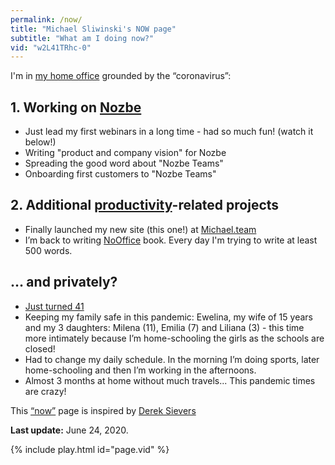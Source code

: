 ```yaml
---
permalink: /now/
title: "Michael Sliwinski's NOW page"
subtitle: "What am I doing now?"
vid: "w2L41TRhc-0"
---
```


I'm in [my home office](/tag/office) grounded by the “coronavirus”:

## 1. Working on [Nozbe][]

* Just lead my first webinars in a long time - had so much fun! (watch it below!)
* Writing "product and company vision" for Nozbe
* Spreading the good word about "Nozbe Teams"
* Onboarding first customers to "Nozbe Teams"

## 2. Additional [productivity](/tag/productivity)-related projects

* Finally launched my new site (this one!) at [Michael.team](/)
* I’m back to writing [NoOffice](https://NoOffice.org) book. Every day I'm trying to write at least 500 words.

## … and privately?

* [Just turned 41](/forty1)
* Keeping my family safe in this pandemic: Ewelina, my wife of 15 years and my 3 daughters: Milena (11), Emilia (7) and Liliana (3) - this time more intimately because I’m home-schooling the girls as the schools are closed!
* Had to change my daily schedule. In the morning I’m doing sports, later home-schooling and then I’m working in the afternoons.
* Almost 3 months at home without much travels... This pandemic times are crazy!

This [“now”][n] page is inspired by [Derek Sievers][s]

**Last update:** June 24, 2020.

{% include play.html id="page.vid" %}

[Nozbe]: https://Nozbe.com/
[n]: https://nownownow.com/p/Wwy1
[s]: https://sivers.org/now
